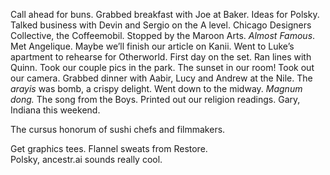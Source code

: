 Call ahead for buns. Grabbed breakfast with Joe at Baker. Ideas for Polsky. Talked business with Devin and Sergio on the A level. Chicago Designers Collective, the Coffeemobil. Stopped by the Maroon Arts. *Almost Famous*. Met Angelique. Maybe we’ll finish our article on Kanii. Went to Luke’s apartment to rehearse for Otherworld. First day on the set. Ran lines with Quinn. Took our couple pics in the park. The sunset in our room\! Took out our camera. Grabbed dinner with Aabir, Lucy and Andrew at the Nile. The *arayis* was bomb, a crispy delight. Went down to the midway. *Magnum dong.* The song from the Boys. Printed out our religion readings. Gary, Indiana this weekend. 

The cursus honorum of sushi chefs and filmmakers.

Get graphics tees. Flannel sweats from Restore.   
Polsky, ancestr.ai sounds really cool.
